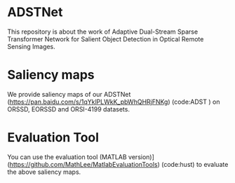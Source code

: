 # ADSTNet
This repository is about the work of Adaptive Dual-Stream Sparse Transformer Network for Salient Object Detection in Optical Remote Sensing Images. 


# Saliency maps
We provide saliency maps of our ADSTNet (https://pan.baidu.com/s/1qYklPLWkK_pbWhQHRjFNKg) (code:ADST ) on ORSSD, EORSSD and ORSI-4199 datasets.

# Evaluation Tool
You can use the evaluation tool (MATLAB version)](https://github.com/MathLee/MatlabEvaluationTools) (code:hust) to evaluate the above saliency maps.
